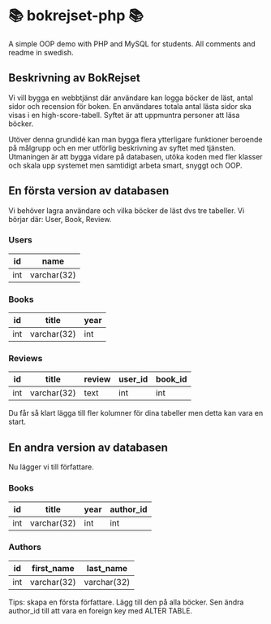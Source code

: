 # &#128218; bokrejset-php &#128218;

A simple OOP demo with PHP and MySQL for students. All comments and readme in swedish.

## Beskrivning av BokRejset

Vi vill bygga en webbtjänst där användare kan logga böcker de läst, antal sidor och recension för boken. En användares totala antal lästa sidor ska visas i en high-score-tabell. Syftet är att uppmuntra personer att läsa böcker.

Utöver denna grundidé kan man bygga flera ytterligare funktioner beroende på målgrupp och en mer utförlig beskrivning av syftet med tjänsten. Utmaningen är att bygga vidare på databasen, utöka koden med fler klasser och skala upp systemet men samtidigt arbeta smart, snyggt och OOP.

## En första version av databasen

Vi behöver lagra användare och vilka böcker de läst dvs tre tabeller. Vi börjar där: User, Book, Review.

### Users

| id  | name        |
| --- | ----------- |
| int | varchar(32) |

### Books

| id  | title       | year |
| --- | ----------- | ---- |
| int | varchar(32) | int  |

### Reviews

| id  | title       | review | user_id | book_id |
| --- | ----------- | ------ | ------- | ------- |
| int | varchar(32) | text   | int     | int     |

Du får så klart lägga till fler kolumner för dina tabeller men detta kan vara en start.

## En andra version av databasen

Nu lägger vi till författare.

### Books

| id  | title       | year | author_id |
| --- | ----------- | ---- | --------- |
| int | varchar(32) | int  | int       |

### Authors

| id  | first_name  | last_name   |
| --- | ----------- | ----------- |
| int | varchar(32) | varchar(32) |

Tips: skapa en första författare. Lägg till den på alla böcker. Sen ändra author_id till att vara en foreign key med ALTER TABLE.
